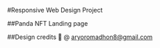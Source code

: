 #Responsive Web Design Project

##Panda NFT Landing page

##Design credits 📸 @ aryoromadhon8@gmail.com 